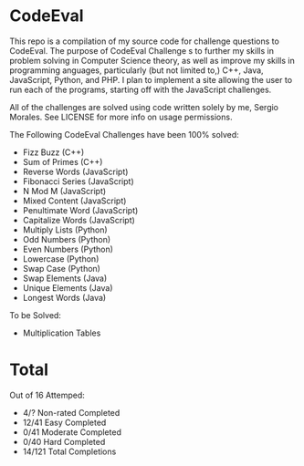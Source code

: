 CodeEval
========

This repo is a compilation of my source code for challenge questions to CodeEval. The purpose of CodeEval Challenge 
s to further my skills in problem solving in Computer Science theory, as well as improve my skills in programming 
anguages, particularly (but not limited to,) C++, Java, JavaScript, Python, and PHP. I plan to implement a site allowing the user to run each of the programs, starting off with the JavaScript challenges.

All of the challenges are solved using code written solely by me, Sergio Morales. See LICENSE for more info 
on usage permissions.

The Following CodeEval Challenges have been 100% solved:

- Fizz Buzz        (C++)
- Sum of Primes    (C++)
- Reverse Words    (JavaScript)
- Fibonacci Series (JavaScript)
- N Mod M          (JavaScript)
- Mixed Content    (JavaScript)
- Penultimate Word (JavaScript)
- Capitalize Words (JavaScript)
- Multiply Lists   (Python)
- Odd Numbers      (Python)
- Even Numbers     (Python)
- Lowercase        (Python)
- Swap Case        (Python)
- Swap Elements    (Java)
- Unique Elements  (Java)
- Longest Words    (Java)


To be Solved:

- Multiplication Tables


Total
=====

Out of 16 Attemped:

- 4/?    Non-rated Completed
- 12/41  Easy Completed 
- 0/41   Moderate Completed 
- 0/40   Hard Completed 
- 14/121 Total Completions 

